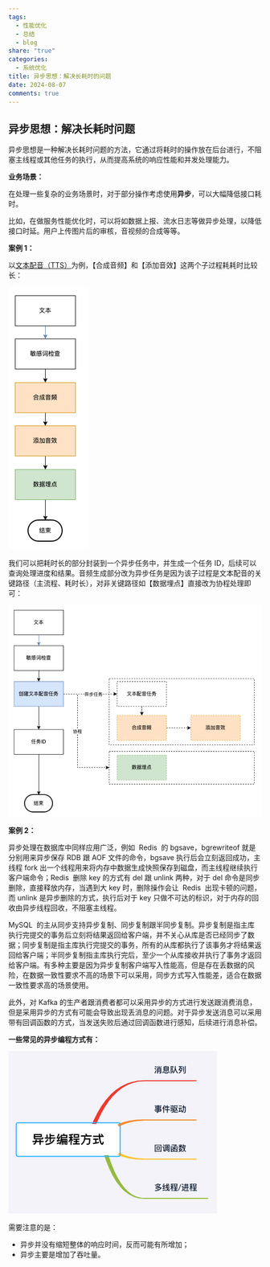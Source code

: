 ```yaml
---
tags:
  - 性能优化
  - 总结
  - blog
share: "true"
categories:
  - 系统优化
title: 异步思想：解决长耗时的问题
date: 2024-08-07
comments: true
---
```


## 异步思想：解决长耗时问题

异步思想是一种解决长耗时问题的方法，它通过将耗时的操作放在后台进行，不阻塞主线程或其他任务的执行，从而提高系统的响应性能和并发处理能力。

**业务场景：**

在处理一些复杂的业务场景时，对于部分操作考虑使用**异步**，可以大幅降低接口耗时。

比如，在做服务性能优化时，可以将如数据上报、流水日志等做异步处理，以降低接口时延。用户上传图片后的审核，音视频的合成等等。

**案例 1：**

以[文本配音（TTS）](https://kf.zenvideo.qq.com/help/doc?id=dcccf9045b50dca3)为例，【合成音频】和【添加音效】这两个子过程耗耗时比较长：

![](assets/images/8f6ddfe0832db6b1d7ea0f9e76ddeb77_MD5.png)

我们可以把耗时长的部分封装到一个异步任务中，并生成一个任务 ID，后续可以查询处理进度和结果。音频生成部分改为异步任务是因为该子过程是文本配音的关键路径（主流程、耗时长），对非关键路径如【数据埋点】直接改为协程处理即可：

![](assets/images/d4a2d43f6bff5383e547c2366f5240ff_MD5.png)

**案例 2：**

异步处理在数据库中同样应用广泛，例如  Redis  的 bgsave，bgrewriteof 就是分别用来异步保存 RDB 跟 AOF 文件的命令，bgsave 执行后会立刻返回成功，主线程 fork 出一个线程用来将内存中数据生成快照保存到磁盘，而主线程继续执行客户端命令；Redis  删除 key 的方式有 del 跟 unlink 两种，对于 del 命令是同步删除，直接释放内存，当遇到大 key 时，删除操作会让  Redis  出现卡顿的问题，而 unlink 是异步删除的方式，执行后对于 key 只做不可达的标识，对于内存的回收由异步线程回收，不阻塞主线程。

MySQL  的主从同步支持异步复制、同步复制跟半同步复制。异步复制是指主库执行完提交的事务后立刻将结果返回给客户端，并不关心从库是否已经同步了数据；同步复制是指主库执行完提交的事务，所有的从库都执行了该事务才将结果返回给客户端；半同步复制指主库执行完后，至少一个从库接收并执行了事务才返回给客户端。有多种主要是因为异步复制客户端写入性能高，但是存在丢数据的风险，在数据一致性要求不高的场景下可以采用，同步方式写入性能差，适合在数据一致性要求高的场景使用。

此外，对 Kafka 的生产者跟消费者都可以采用异步的方式进行发送跟消费消息，但是采用异步的方式有可能会导致出现丢消息的问题。对于异步发送消息可以采用带有回调函数的方式，当发送失败后通过回调函数进行感知，后续进行消息补偿。

**一些常见的异步编程方式有：**

![](assets/images/38d2fb76c1e1baf507a3ac2d27c8a10b_MD5.png)

需要注意的是：

- 异步并没有缩短整体的响应时间，反而可能有所增加；
- 异步主要是增加了吞吐量。
